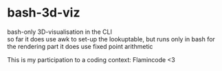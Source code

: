 # bash-3d-viz
bash-only 3D-visualisation in the CLI  
so far it does use awk to set-up the lookuptable, but runs only in bash for the rendering part
it does use fixed point arithmetic

This is my participation to a coding context: Flamincode <3
